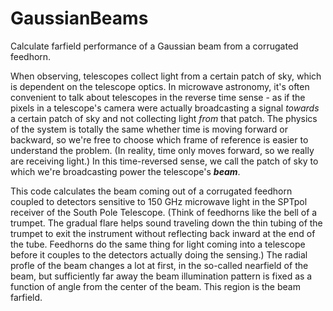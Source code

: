 # GaussianBeams
Calculate farfield performance of a Gaussian beam from a corrugated feedhorn.

When observing, telescopes collect light from a certain patch of sky, which is dependent on the telescope optics.  In microwave astronomy, it's often convenient to talk about telescopes in the reverse time sense - as if the pixels in a telescope's camera were actually broadcasting a signal _towards_ a certain patch of sky and not collecting light _from_ that patch.  The physics of the system is totally the same whether time is moving forward or backward, so we're free to choose which frame of reference is easier to understand the problem.  (In reality, time only moves forward, so we really are receiving light.)  In this time-reversed sense, we call the patch of sky to which we're broadcasting power the telescope's _**beam**_.

This code calculates the beam coming out of a corrugated feedhorn coupled to detectors sensitive to 150 GHz microwave light in the SPTpol receiver of the South Pole Telescope.  (Think of feedhorns like the bell of a trumpet.  The gradual flare helps sound traveling down the thin tubing of the trumpet to exit the instrument without reflecting back inward at the end of the tube.  Feedhorns do the same thing for light coming into a telescope before it couples to the detectors actually doing the sensing.)  The radial profle of the beam changes a lot at first, in the so-called nearfield of the beam, but sufficiently far away the beam illumination pattern is fixed as a function of angle from the center of the beam.  This region is the beam farfield.
